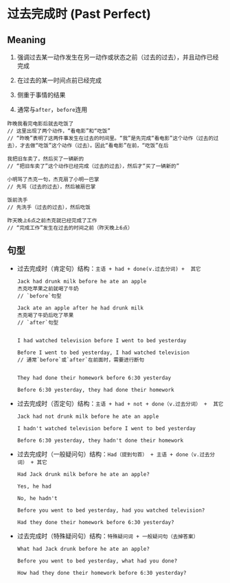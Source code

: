 # 过去完成时 (Past Perfect)

## Meaning

1. 强调过去某一动作发生在另一动作或状态之前（过去的过去），并且动作已经完成

2. 在过去的某一时间点前已经完成

3. 侧重于事情的结果

4. 通常与`after`，`before`连用

```
昨晚我看完电影后就去吃饭了
// 这里出现了两个动作，“看电影”和“吃饭”
// “昨晚”表明了这两件事发生在过去的时间里。“我”是先完成“看电影”这个动作（过去的过去），才去做“吃饭”这个动作（过去）。因此“看电影”在前，“吃饭”在后

我把旧车卖了，然后买了一辆新的
// “把旧车卖了”这个动作已经完成（过去的过去），然后才“买了一辆新的”

小明骂了杰克一句，杰克扇了小明一巴掌
// 先骂（过去的过去），然后被扇巴掌

饭前洗手
// 先洗手（过去的过去），然后吃饭

昨天晚上6点之前杰克就已经完成了工作
// “完成工作”发生在过去的时间之前（昨天晚上6点）
```

## 句型

- 过去完成时（肯定句）结构：`主语 + had + done(v.过去分词) +  其它`

  ```
  Jack had drunk milk before he ate an apple
  杰克吃苹果之前就喝了牛奶
  // `before`句型

  Jack ate an apple after he had drunk milk
  杰克喝了牛奶后吃了苹果
  // `after`句型


  I had watched television before I went to bed yesterday

  Before I went to bed yesterday, I had watched television
  // 通常`before`或`after`在前面时，需要进行断句


  They had done their homework before 6:30 yesterday

  Before 6:30 yesterday, they had done their homework
  ```

- 过去完成时（否定句）结构：`主语 + had + not + done（v.过去分词） +  其它`

  ```
  Jack had not drunk milk before he ate an apple

  I hadn't watched television before I went to bed yesterday

  Before 6:30 yesterday, they hadn't done their homework
  ```

- 过去完成时（一般疑问句）结构：`Had（提到句首） + 主语 + done（v.过去分词） + 其它`

  ```
  Had Jack drunk milk before he ate an apple?

  Yes, he had

  No, he hadn't

  Before you went to bed yesterday, had you watched television?

  Had they done their homework before 6:30 yesterday?
  ```

- 过去完成时（特殊疑问句）结构：`特殊疑问词 + 一般疑问句（去掉答案）`

  ```
  What had Jack drunk before he ate an apple?

  Before you went to bed yesterday, what had you done?

  How had they done their homework before 6:30 yesterday?
  ```
